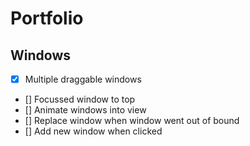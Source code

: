 # Portfolio

## Windows

- [x] Multiple draggable windows
- [] Focussed window to top
- [] Animate windows into view
- [] Replace window when window went out of bound
- [] Add new window when clicked
